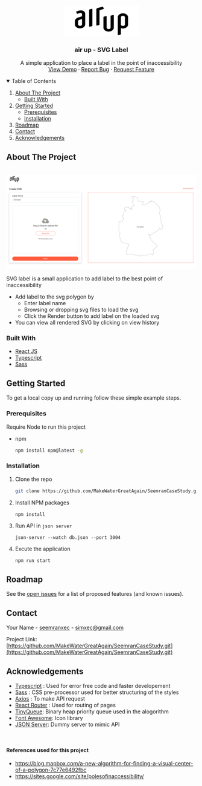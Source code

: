 
<!-- PROJECT LOGO -->
<br />
<p align="center">
    <img src="images/logo.png" alt="Logo" width="200" height="80">

  <h3 align="center">air up - SVG Label</h3>

  <p align="center">
    A simple application to place a label in the point of inaccessibility
    <br />
    <a href="">View Demo</a>
    ·
    <a href="https://github.com/MakeWaterGreatAgain/SeemranCaseStudy/issues">Report Bug</a>
    ·
    <a href="https://github.com/MakeWaterGreatAgain/SeemranCaseStudy/issues">Request Feature</a>
  </p>
</p>



<!-- TABLE OF CONTENTS -->
<details open="open">
  <summary>Table of Contents</summary>
  <ol>
    <li>
      <a href="#about-the-project">About The Project</a>
      <ul>
        <li><a href="#built-with">Built With</a></li>
      </ul>
    </li>
    <li>
      <a href="#getting-started">Getting Started</a>
      <ul>
        <li><a href="#prerequisites">Prerequisites</a></li>
        <li><a href="#installation">Installation</a></li>
      </ul>
    </li>
    <li><a href="#roadmap">Roadmap</a></li>
    <li><a href="#contact">Contact</a></li>
    <li><a href="#acknowledgements">Acknowledgements</a></li>
  </ol>
</details>



<!-- ABOUT THE PROJECT -->
## About The Project
<br />
<img src="images/home.png" alt="Logo">

SVG label is a small application to add label to the best point of inaccessibility 

* Add label to the svg polygon by
  * Enter label name
  * Browsing or dropping svg files to load the svg
  * Click the Render button to add label on the loaded svg
* You can view all rendered SVG by clicking on view history

### Built With


* [React JS](https://reactjs.org/)
* [Typescript](https://www.typescriptlang.org/)
* [Sass](https://sass-lang.com/)



<!-- GETTING STARTED -->
## Getting Started

To get a local copy up and running follow these simple example steps.

### Prerequisites

Require Node to run this project
* npm
  ```sh
  npm install npm@latest -g
  ```

### Installation

1. Clone the repo
   ```sh
   git clone https://github.com/MakeWaterGreatAgain/SeemranCaseStudy.git
   ```
3. Install NPM packages
   ```sh
   npm install
   ```
4. Run API in `json server`
   ```JS
   json-server --watch db.json --port 3004
   ```
5. Excute the application
   ```JS
   npm run start
   ```


<!-- ROADMAP -->
## Roadmap

See the [open issues](https://github.com/MakeWaterGreatAgain/SeemranCaseStudy/issues) for a list of proposed features (and known issues).



<!-- CONTACT -->
## Contact

Your Name - [seemranxec](simxec@gmail.com) - simxec@gmail.com

Project Link: [https://github.com/MakeWaterGreatAgain/SeemranCaseStudy.git](https://github.com/MakeWaterGreatAgain/SeemranCaseStudy.git)



<!-- ACKNOWLEDGEMENTS -->
## Acknowledgements
* [Typescript](https://www.typescriptlang.org/) : Used for error free code and faster developement
* [Sass](https://sass-lang.com/) : CSS pre-processor used for better structuring of the styles
* [Axios](https://axios-http.com/) : To make API request
* [React Router](https://reactrouter.com/web/guides/quick-start) : Used for routing of pages
* [TinyQueue](https://github.com/mourner/tinyqueue): Binary heap priority queue used in the alogorithm
* [Font Awesome](https://fontawesome.com/): Icon library
* [JSON Server](https://fontawesome.com/): Dummy server to mimic API

</br>

#### References used for this project
   * https://blog.mapbox.com/a-new-algorithm-for-finding-a-visual-center-of-a-polygon-7c77e6492fbc
   * https://sites.google.com/site/polesofinaccessibility/
